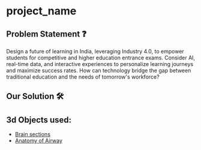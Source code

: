 # project_name
## Problem Statement :question:
Design a future of learning in India, leveraging Industry 4.0, to empower students for competitive and higher education entrance exams. Consider AI, real-time data, and interactive experiences to personalize learning journeys and maximize success rates. How can technology bridge the gap between traditional education and the needs of tomorrow's workforce?

## Our Solution :hammer_and_wrench:


## 3d Objects used:
* [Brain sections](https://sketchfab.com/models/24ec03412dd8432bb0d3e750a72608e0/embed)
* [Anatomy of Airway](https://sketchfab.com/models/ad7d7e16b98f421db0cda79f265fcc8d/embed)

